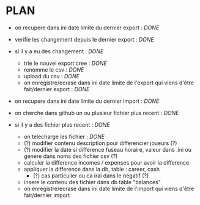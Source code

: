 # PLAN
- on recupere dans ini date limite du dernier export : *DONE*
- verifie les changement depuis le dernier export : *DONE*
- si il y a eu des changement : *DONE*
    - trie le nouvel export cree : *DONE*
    - renomme le csv : *DONE*
    - upload du csv : *DONE*
    - on enregistre/ecrase dans ini date limite de l'export qui viens d'être fait/dernier export : *DONE*


- on recupere dans ini date limite du dernier import : *DONE*
- on cherche dans github un ou plusieur fichier plus recent : *DONE*
- si il y a des fichier plus recent : *DONE*
    - on telecharge les fichier : *DONE*
    - (?) modifier contenu description pour differencier joueurs (?)
    - (?) modifier la date si difference fuseau horaire, valeur dans .ini ou genere dans noms des fichier csv (?)
    - calculer la difference incomes / expenses pour avoir la difference
    - appliquer la difference dans la db, table : career, cash
        - (?) cas particulier ou ca irai dans le negatif (?)
    - insere le contenu des fichier dans db table "balances"
    - on enregistre/ecrase dans ini date limite de l'import qui viens d'être fait/dernier import

